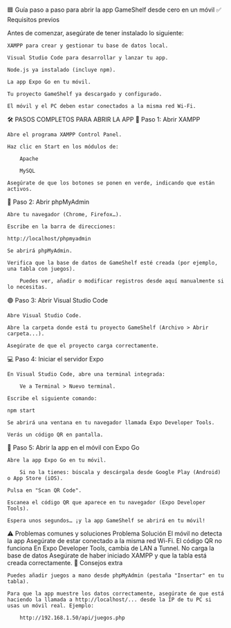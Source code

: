 🟦 Guía paso a paso para abrir la app GameShelf desde cero en un móvil
✅ Requisitos previos

Antes de comenzar, asegúrate de tener instalado lo siguiente:

    XAMPP para crear y gestionar tu base de datos local.

    Visual Studio Code para desarrollar y lanzar tu app.

    Node.js ya instalado (incluye npm).

    La app Expo Go en tu móvil.

    Tu proyecto GameShelf ya descargado y configurado.

    El móvil y el PC deben estar conectados a la misma red Wi-Fi.

🛠️ PASOS COMPLETOS PARA ABRIR LA APP
🔶 Paso 1: Abrir XAMPP

    Abre el programa XAMPP Control Panel.

    Haz clic en Start en los módulos de:

        Apache

        MySQL

    Asegúrate de que los botones se ponen en verde, indicando que están activos.

🔷 Paso 2: Abrir phpMyAdmin

    Abre tu navegador (Chrome, Firefox…).

    Escribe en la barra de direcciones:

    http://localhost/phpmyadmin

    Se abrirá phpMyAdmin.

    Verifica que la base de datos de GameShelf esté creada (por ejemplo, una tabla con juegos).

        Puedes ver, añadir o modificar registros desde aquí manualmente si lo necesitas.

🟢 Paso 3: Abrir Visual Studio Code

    Abre Visual Studio Code.

    Abre la carpeta donde está tu proyecto GameShelf (Archivo > Abrir carpeta...).

    Asegúrate de que el proyecto carga correctamente.

💻 Paso 4: Iniciar el servidor Expo

    En Visual Studio Code, abre una terminal integrada:

        Ve a Terminal > Nuevo terminal.

    Escribe el siguiente comando:

    npm start

    Se abrirá una ventana en tu navegador llamada Expo Developer Tools.

    Verás un código QR en pantalla.

📱 Paso 5: Abrir la app en el móvil con Expo Go

    Abre la app Expo Go en tu móvil.

        Si no la tienes: búscala y descárgala desde Google Play (Android) o App Store (iOS).

    Pulsa en "Scan QR Code".

    Escanea el código QR que aparece en tu navegador (Expo Developer Tools).

    Espera unos segundos… ¡y la app GameShelf se abrirá en tu móvil!

⚠️ Problemas comunes y soluciones
Problema	Solución
El móvil no detecta la app	Asegúrate de estar conectado a la misma red Wi-Fi.
El código QR no funciona	En Expo Developer Tools, cambia de LAN a Tunnel.
No carga la base de datos	Asegúrate de haber iniciado XAMPP y que la tabla está creada correctamente.
📝 Consejos extra

    Puedes añadir juegos a mano desde phpMyAdmin (pestaña "Insertar" en tu tabla).

    Para que la app muestre los datos correctamente, asegúrate de que está haciendo la llamada a http://localhost/... desde la IP de tu PC si usas un móvil real. Ejemplo:

        http://192.168.1.50/api/juegos.php
